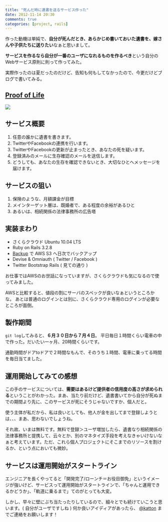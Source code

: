 ```yaml
---
title: "死んだ時に遺書を送るサービス作った"
date: 2012-11-14 20:30
comments: true
categories: [project, rails]
---
```

作った動機は単純で、**自分が死んだとき、あらかじめ書いておいた遺書を、嫁さんや子供たちに送りたい**なぁと思いまして。

**サービスを作るなら自分が一番のユーザになれるものを作るべき**という自分のWebサービス原則に則って作ってみた。

実際作ったのは夏だったのだけど、告知も何もしてなかったので、今更だけどブログで書いてみる。

## [Proof of Life](http://proofoflife.me)

<img src='/images/2012/proofoflife.png' class="img-rounded" />

## サービス概要

1. 任意の誰かに遺書を書きます。
2. TwitterやFacebookの連携を行います。
3. TwitterやFacebookの更新が止まったとき、あなたの死を疑います。
4. 登録済みのメールに生存確認のメールを送信します。
5. どうしても、あなたの生存を確認できないとき、大切なひとへメッセージを届けます。

## サービスの狙い

1. 保険のような、月額課金が目標
2. メインターゲット層は、既婚者で、ある程度の余裕があるひと
3. あるいは、相続関係の法律事務所の広告塔

## 実装まわり

- さくらクラウド Ubuntu 10.04 LTS
- Ruby on Rails 3.2.8
- [Backup](https://github.com/meskyanichi/backup) で AWS S3 へ日次でバックアップ
- Devise & Omniauth ( Twitter / Facebook )
- Twitter Bootstrap Rails ( 見ての通り )

お仕事ではAWSのお世話になっていますが、さくらクラウドも気になるので使ってみました。

AWSと比較すると、値段の割にサーバのスペックが良いなぁというところかな。
あとは普通のログインとは別に、さくらクラウド専用のログインが必要なところが面倒。

## 製作期間

`git log`してみると、**６月３０日から７月４日**。 平日毎日１時間くらい電車の中で作った。だいたい一ヶ月、20時間くらいです。

通勤時間がドアtoドアで２時間なもんで、そのうち１時間、電車に乗ってる時間を毎日当てました。

## 運用開始してみての感想

この手のサービスについては、**需要はあるけど提供者の信用度の高さが求められる**ということがわかった。まあ、当たり前だけど、遺書書いてから自分が死ぬまでの期間より先に、このサービスが死にそうじゃないですか、個人だと。

使う主体が私だから、私は良いとしても、他人が金を出してまで登録しようとは、、、まあ、思わないでしょうね。

それ故、いまは無料です。無料で登録＞ユーザ増加したら、遺書なり相続関係の法律事務所と提携して、云々とか、別のマネタイズ手段を考えなきゃいけないなぁと考えています。ただ、これら個人プロジェクトにそこまでのリソースを割けるか、という点においても微妙。

## サービスは運用開始がスタートライン

エンジニアを長くやってると「開発完了/ローンチ＝お役目御免」というイメージが強いけど、サービスって運用開始がスタートラインで、「ちゃんと運用できるかどうか」、「軌道に乗るまで」てのがとっても大変。

しかし、早々に壁にぶち当たったりしているので、細々とでも続けていこうと思います。( 自分がユーザですしね )
何か良いアイディアがあったら、 [@katton](https://twitter.com/katton) までご連絡をお願いします！
